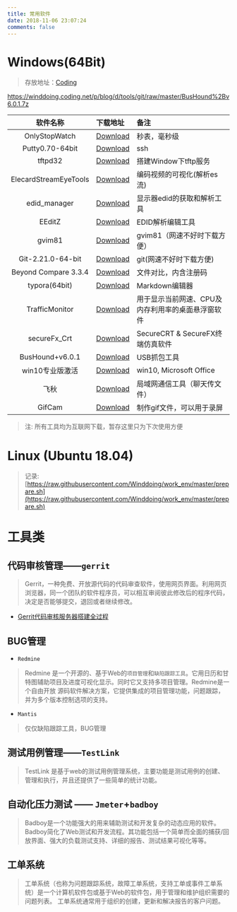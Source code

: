 ```yaml
---
title: 常用软件
date: 2018-11-06 23:07:24
comments: false
---
```


# **Windows**(64Bit)
> 存放地址：[Coding](https://winddoing.coding.net/public/blog/tools/git/files)

https://winddoing.coding.net/p/blog/d/tools/git/raw/master/BusHound%2Bv6.0.1.7z

|       软件名称        | 下载地址                                                                                             | 备注                         |
|:---------------------:|:-----------------------------------------------------------------------------------------------------|:-----------------------------|
|     OnlyStopWatch     | [Download](https://winddoing.coding.net/p/blog/d/tools/git/raw/master/OnlyStopWatch.exe)         | 秒表，毫秒级                 |
|    Putty0.70-64bit    | [Download](https://winddoing.coding.net/p/blog/d/tools/git/raw/master/putty.exe)                 | ssh                          |
|        tftpd32        | [Download](https://winddoing.coding.net/p/blog/d/tools/git/raw/master/tftpd32.exe)               | 搭建Window下tftp服务         |
| ElecardStreamEyeTools | [Download](https://winddoing.coding.net/p/blog/d/tools/git/raw/master/ElecardStreamEyeTools.rar) | 编码视频的可视化(解析es流)   |
|     edid_manager      | [Download](https://winddoing.coding.net/p/blog/d/tools/git/raw/master/edid_managerv1x0.zip)      | 显示器edid的获取和解析工具   |
|        EEditZ         | [Download](https://winddoing.coding.net/p/blog/d/tools/git/raw/master/setup_EEditZ-0p96.zip)     | EDID解析编辑工具             |
|        gvim81         | [Download](https://winddoing.coding.net/p/blog/d/tools/git/raw/master/gvim81.exe)                | gvim81（网速不好时下载方便） |
|   Git-2.21.0-64-bit   | [Download](https://winddoing.coding.net/p/blog/d/tools/git/raw/master/Git-2.21.0-64-bit.exe)     | git(网速不好时下载方便)      |
| Beyond Compare 3.3.4  | [Download](https://winddoing.coding.net/p/blog/d/tools/git/raw/master/beyondcompare3.3.4.zip)    | 文件对比，内含注册码         |
|     typora(64bit)     | [Download](https://winddoing.coding.net/p/blog/d/tools/git/raw/master/typora-setup-x64.exe)      | Markdown编辑器               |
|    TrafficMonitor     | [Download](https://github.com/zhongyang219/TrafficMonitor/releases)  | 用于显示当前网速、CPU及内存利用率的桌面悬浮窗软件  |
|     secureFx_Crt      | [Download](https://winddoing.coding.net/p/blog/d/tools/git/raw/master/secureFx_Crt.tar.xz)       | SecureCRT & SecureFX终端仿真软件 |
|   BusHound+v6.0.1     | [Download](https://winddoing.coding.net/p/blog/d/tools/git/raw/master/BusHound+v6.0.1.7z)        | USB抓包工具 |
|   win10专业版激活     | [Download](https://winddoing.coding.net/p/blog/d/tools/git/raw/master/神龙激活工具.rar)          | win10, Microsoft Office |
|        飞秋           | [Download](https://winddoing.coding.net/p/blog/d/tools/git/raw/master/飞秋FeiQ.exe)              | 局域网通信工具（聊天传文件） |
|      GifCam           | [Download](https://winddoing.coding.net/p/blog/d/tools/git/raw/master/GifCam.exe)              | 制作gif文件，可以用于录屏 |

> 注: 所有工具均为互联网下载，暂存这里只为下次使用方便

# **Linux** (Ubuntu 18.04)

> 记录:[https://raw.githubusercontent.com/Winddoing/work_env/master/prepare.sh](https://raw.githubusercontent.com/Winddoing/work_env/master/prepare.sh)


# **工具类**

## 代码审核管理——`gerrit`

>Gerrit，一种免费、开放源代码的代码审查软件，使用网页界面。利用网页浏览器，同一个团队的软件程序员，可以相互审阅彼此修改后的程序代码，决定是否能够提交，退回或者继续修改。

- [Gerrit代码审核服务器搭建全过程](https://blog.csdn.net/tq08g2z/article/details/78627653)

## BUG管理

- `Redmine`
>Redmine 是一个开源的、基于Web的`项目管理`和`缺陷跟踪工具`。它用日历和甘特图辅助项目及进度可视化显示。同时它又支持多项目管理。Redmine是一个自由开放 源码软件解决方案，它提供集成的项目管理功能，问题跟踪，并为多个版本控制选项的支持。

- `Mantis`
> 仅仅缺陷跟踪工具，BUG管理

## 测试用例管理——`TestLink`

>TestLink 是基于web的测试用例管理系统，主要功能是测试用例的创建、管理和执行，并且还提供了一些简单的统计功能。

## 自动化压力测试 —— `Jmeter`+`badboy`

> Badboy是一个功能强大的用来辅助测试和开发复杂的动态应用的软件。Badboy简化了Web测试和开发流程。其功能包括一个简单而全面的捕获/回放界面、强大的负载测试支持、详细的报告、测试结果可视化等等。

## 工单系统

> 工单系统（也称为问题跟踪系统，故障工单系统，支持工单或事件工单系统）是一个计算机软件包或基于Web的软件包，用于管理和维护组织需要的问题列表。 工单系统通常用于组织的创建，更新和解决报告的客户问题。
